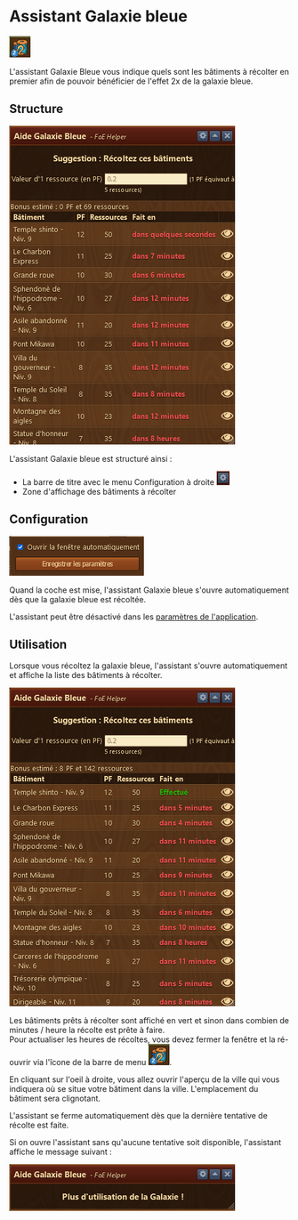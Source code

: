 # Assistant Galaxie bleue

![Îcone](./.images/icon_001.png)

L'assistant Galaxie Bleue vous indique quels sont les bâtiments à récolter en premier afin de pouvoir bénéficier de l'effet 2x de la galaxie bleue.

## Structure

![Structure](./.images/structure.png)

L'assistant Galaxie bleue est structuré ainsi :

* La barre de titre avec le menu Configuration à droite ![](./.images/Icon_param.png)
* Zone d'affichage des bâtiments à récolter

## <a name="Configuration"></a>Configuration

![Configuration](./.images/parametre.png)

Quand la coche est mise, l'assistant Galaxie bleue s'ouvre automatiquement dès que la galaxie bleue est récoltée.

L'assistant peut être désactivé dans les [paramètres de l'application](../parametres/README.md#galaxie).

## Utilisation

Lorsque vous récoltez la galaxie bleue, l'assistant s'ouvre automatiquement et affiche la liste des bâtiments à récolter.

![Liste des bâtiments à récolter](./.images/screenshot_001.png)

Les bâtiments prêts à récolter sont affiché en vert et sinon dans combien de minutes / heure la récolte est prête à faire.<br>Pour actualiser les heures de récoltes, vous devez fermer la fenêtre et la ré-ouvrir via l'îcone de la barre de menu ![](./.images/icon_001.png).

En cliquant sur l'oeil à droite, vous allez ouvrir l'aperçu de la ville qui vous indiquera où se situe votre bâtiment dans la ville. L'emplacement du bâtiment sera clignotant.


L'assistant se ferme automatiquement dès que la dernière tentative de récolte est faite.


Si on ouvre l'assistant sans qu'aucune tentative soit disponible, l'assistant affiche le message suivant :

![Plus d'utilisation](./.images/screenshot_002.png)

